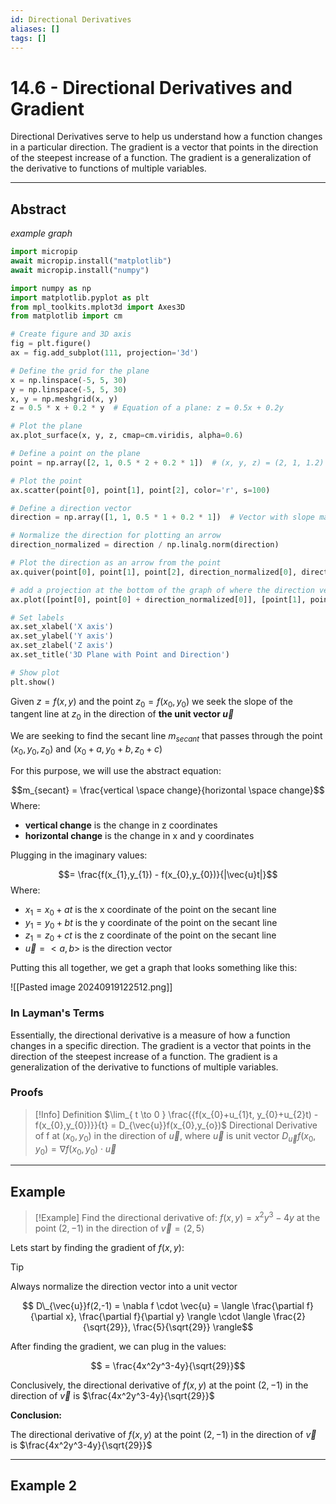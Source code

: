 ```yaml
---
id: Directional Derivatives
aliases: []
tags: []
---
```


# 14.6 - Directional Derivatives and Gradient

Directional Derivatives serve to help us understand how a function changes in a particular direction. The gradient is a vector that points in the direction of the steepest increase of a function. The gradient is a generalization of the derivative to functions of multiple variables.

---

## Abstract

_example graph_

```python
import micropip
await micropip.install("matplotlib")
await micropip.install("numpy")

import numpy as np
import matplotlib.pyplot as plt
from mpl_toolkits.mplot3d import Axes3D
from matplotlib import cm

# Create figure and 3D axis
fig = plt.figure()
ax = fig.add_subplot(111, projection='3d')

# Define the grid for the plane
x = np.linspace(-5, 5, 30)
y = np.linspace(-5, 5, 30)
x, y = np.meshgrid(x, y)
z = 0.5 * x + 0.2 * y  # Equation of a plane: z = 0.5x + 0.2y

# Plot the plane
ax.plot_surface(x, y, z, cmap=cm.viridis, alpha=0.6)

# Define a point on the plane
point = np.array([2, 1, 0.5 * 2 + 0.2 * 1])  # (x, y, z) = (2, 1, 1.2)

# Plot the point
ax.scatter(point[0], point[1], point[2], color='r', s=100)

# Define a direction vector
direction = np.array([1, 1, 0.5 * 1 + 0.2 * 1])  # Vector with slope matching the plane

# Normalize the direction for plotting an arrow
direction_normalized = direction / np.linalg.norm(direction)

# Plot the direction as an arrow from the point
ax.quiver(point[0], point[1], point[2], direction_normalized[0], direction_normalized[1], direction_normalized[2], color='b', length=2, arrow_length_ratio=0.2)

# add a projection at the bottom of the graph of where the direction vector is pointing
ax.plot([point[0], point[0] + direction_normalized[0]], [point[1], point[1] + direction_normalized[1]], [0, 0], color='b', linestyle='--')

# Set labels
ax.set_xlabel('X axis')
ax.set_ylabel('Y axis')
ax.set_zlabel('Z axis')
ax.set_title('3D Plane with Point and Direction')

# Show plot
plt.show()

```

Given $z = f(x,y)$ and the point $z_{0} = f(x_{0}, y_{0})$ we seek the slope of the tangent line at $z_{0}$ in the direction of **the unit vector $\vec{u}$**

We are seeking to find the secant line $m_{secant}$ that passes through the point $(x_{0}, y_{0}, z_{0})$ and $(x_{0} + a, y_{0} + b, z_{0} + c)$

For this purpose, we will use the abstract equation:

$$m_{secant} = \frac{vertical \space change}{horizontal \space change}$$
Where:

- **vertical change** is the change in z coordinates
- **horizontal change** is the change in x and y coordinates

Plugging in the imaginary values:

$$= \frac{f(x_{1},y_{1}) - f(x_{0},y_{0})}{|\vec{u}t|}$$
Where:

- $x_{1} = x_{0} + at$ is the x coordinate of the point on the secant line
- $y_{1} = y_{0} + bt$ is the y coordinate of the point on the secant line
- $z_{1} = z_{0} + ct$ is the z coordinate of the point on the secant line
- $\vec{u} = <a, b>$ is the direction vector

Putting this all together, we get a graph that looks something like this:

![[Pasted image 20240919122512.png]]

### In Layman's Terms

Essentially, the directional derivative is a measure of how a function changes in a specific direction. The gradient is a vector that points in the direction of the steepest increase of a function. The gradient is a generalization of the derivative to functions of multiple variables.

### Proofs

> [!Info] Definition
> $\lim_{ t \to 0 } \frac{{f(x_{0}+u_{1}t, y_{0}+u_{2}t) - f(x_{0},y_{0})}}{t} = D_{\vec{u}}f(x_{0},y_{o})$
> Directional Derivative of f at $(x_{0},y_{0})$ in the direction of $\vec{u}$,
> where $\vec{u}$ is unit vector
> $D_{\vec{u}}f(x_{0},y_{0}) = \nabla f(x_{0},y_{0}) \cdot \vec{u}$

---

## Example

> [!Example]
> Find the directional derivative of:
> $f(x,y) = x^2y^3-4y$ at the point $(2,-1)$
> in the direction of $\vec{v}= \langle 2,5 \rangle$

Lets start by finding the gradient of $f(x,y)$:

> [!Tip]
> Always normalize the direction vector into a unit vector

$$ D\_{\vec{u}}f(2,-1) = \nabla f \cdot \vec{u} = \langle \frac{\partial f}{\partial x}, \frac{\partial f}{\partial y} \rangle \cdot \langle \frac{2}{\sqrt{29}}, \frac{5}{\sqrt{29}} \rangle$$

After finding the gradient, we can plug in the values:

$$ = \frac{4x^2y^3-4y}{\sqrt{29}}$$

Conclusively, the directional derivative of $f(x,y)$ at the point $(2,-1)$ in the direction of $\vec{v}$ is $\frac{4x^2y^3-4y}{\sqrt{29}}$

**Conclusion:**

The directional derivative of $f(x,y)$ at the point $(2,-1)$ in the direction of $\vec{v}$ is $\frac{4x^2y^3-4y}{\sqrt{29}}$

---

## Example 2
